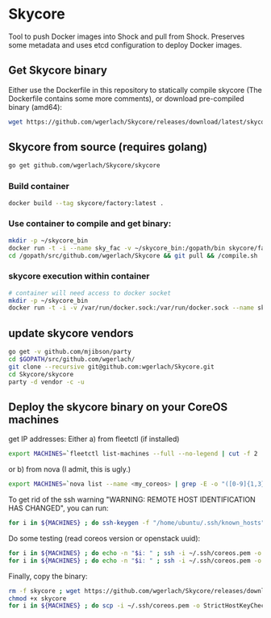 # Skycore

Tool to push Docker images into Shock and pull from Shock. Preserves some metadata and uses etcd configuration to deploy Docker images.

## Get Skycore binary
Either use the Dockerfile in this repository to statically compile skycore (The Dockerfile contains some more comments), or download pre-compiled binary (amd64):

```bash
wget https://github.com/wgerlach/Skycore/releases/download/latest/skycore
```
## Skycore from source (requires golang)
```bash
go get github.com/wgerlach/Skycore/skycore
```

### Build container
```bash
docker build --tag skycore/factory:latest .
```

### Use container to compile and get binary:
```bash
mkdir -p ~/skycore_bin
docker run -t -i --name sky_fac -v ~/skycore_bin:/gopath/bin skycore/factory:latest bash
cd /gopath/src/github.com/wgerlach/Skycore && git pull && /compile.sh
```

### skycore execution within container
```bash
# container will need access to docker socket
mkdir -p ~/skycore_bin
docker run -t -i -v /var/run/docker.sock:/var/run/docker.sock --name sky_fac -v ~/skycore_bin:/gopath/bin skycore/factory:latest bash
```

## update skycore vendors
```bash
go get -v github.com/mjibson/party
cd $GOPATH/src/github.com/wgerlach/
git clone --recursive git@github.com:wgerlach/Skycore.git
cd Skycore/skycore
party -d vendor -c -u
```



## Deploy the skycore binary on your CoreOS machines

get IP addresses: Either a) from fleetctl (if installed)
```bash
export MACHINES=`fleetctl list-machines --full --no-legend | cut -f 2 | tr '\n' ' '` ; echo ${MACHINES}
```
or b) from nova (I admit, this is ugly.)
```bash
export MACHINES=`nova list --name <my_coreos> | grep -E -o "([0-9]{1,3}[\.]){3}[0-9]{1,3}" | tr '\n' ' '` ; echo ${MACHINES}
```
To get rid of the ssh warning "WARNING: REMOTE HOST IDENTIFICATION HAS CHANGED", you can run:
```bash
for i in ${MACHINES} ; do ssh-keygen -f "/home/ubuntu/.ssh/known_hosts" -R ${i} ; done
```

Do some testing (read coreos version or openstack uuid):
```bash
for i in ${MACHINES} ; do echo -n "$i: " ; ssh -i ~/.ssh/coreos.pem -o StrictHostKeyChecking=no core@${i} grep PRETTY /etc/os-release  ; done
for i in ${MACHINES} ; do echo -n "$i: " ; ssh -i ~/.ssh/coreos.pem -o StrictHostKeyChecking=no core@${i} curl -s http://169.254.169.254/openstack/2013-10-17/meta_data.json | json_xs | grep uuid  ; done
```

Finally, copy the binary:
```bash
rm -f skycore ; wget https://github.com/wgerlach/Skycore/releases/download/latest/skycore
chmod +x skycore
for i in ${MACHINES} ; do scp -i ~/.ssh/coreos.pem -o StrictHostKeyChecking=no ./skycore core@${i}: ; done
```

